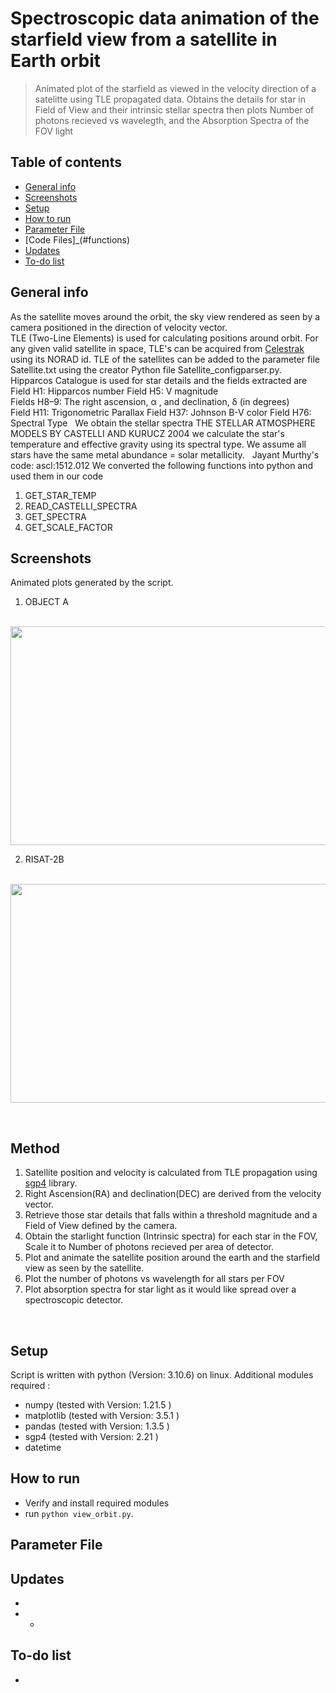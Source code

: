 # Spectroscopic data animation of the starfield view from a satellite in Earth orbit
> Animated plot of the starfield as viewed in the velocity direction of a satelitte using TLE propagated data.
> Obtains the details for star in Field of View  and their intrinsic stellar spectra then plots Number of photons recieved vs wavelegth, and the Absorption Spectra of the FOV light

## Table of contents
* [General info](#general-info)
* [Screenshots](#screenshots)
* [Setup](#setup)
* [How to run ](#how)
* [Parameter File](#parameter)
* [Code Files]_(#functions)
* [Updates](#updates)
* [To-do list](#to-do)


## General info
As the satellite moves around the orbit, the sky view rendered as seen by a camera positioned in the direction of velocity vector.  
TLE (Two-Line Elements) is used for calculating positions around orbit. For any given valid satellite in space, TLE's can be acquired from [Celestrak](https://celestrak.org/NORAD/documentation/gp-data-formats.php) using its NORAD id. 
TLE of the satellites can be added to the parameter file Satellite.txt using the creator Python file Satellite_configparser.py.
&nbsp;   
Hipparcos Catalogue is used for star details and the fields extracted are      
Field H1: Hipparcos number
Field H5: V magnitude    
Fields H8–9:  The right ascension, α , and declination, δ (in degrees)  
Field H11: Trigonometric Parallax
Field H37: Johnson B-V color
Field H76: Spectral Type
&nbsp; 
We obtain the stellar spectra THE STELLAR ATMOSPHERE MODELS BY CASTELLI AND KURUCZ 2004
we calculate the star's temperature and effective gravity using its spectral type. 
We assume all stars have the same metal abundance = solar metallicity.
&nbsp; 
Jayant Murthy's code: ascl:1512.012
We converted the following functions into python and used them in our code
1. GET_STAR_TEMP
2. READ_CASTELLI_SPECTRA
3. GET_SPECTRA
4. GET_SCALE_FACTOR
&nbsp;

 

## Screenshots
Animated plots generated by the script.    

1.  OBJECT A    
<br>
<img src="./img/OBJECT_A.gif" width="700" height="350" />


2.  RISAT-2B     
<br>
<img src="./img/RISAT-2B.gif" width="700" height="350" />


&nbsp;         



## Method   
1.  Satellite position and velocity is calculated from TLE propagation using [sgp4](https://pypi.org/project/sgp4/) library. 
2.  Right Ascension(RA) and declination(DEC) are derived from the velocity vector.   
3.  Retrieve those star details that falls within a threshold magnitude and a Field of View defined by the camera.
4.  Obtain the starlight function (Intrinsic spectra) for each star in the FOV, Scale it to Number of photons recieved per area of detector.
5.  Plot and animate the satellite position around the earth and the starfield view as seen by the satellite.
6.  Plot the number of photons vs wavelength for all stars per FOV
7.  Plot absorption spectra for star light as it would like spread over a spectroscopic detector.

&nbsp;    


## Setup
Script is written with python (Version: 3.10.6) on linux. Additional modules required :   

* numpy       (tested with Version: 1.21.5 )
* matplotlib  (tested with Version: 3.5.1 )
* pandas      (tested with Version: 1.3.5 )
* sgp4        (tested with Version: 2.21 )
* datetime 

## How to run   
* Verify and install required modules 
* run `python view_orbit.py`. 

## Parameter File


## Updates   
*   
*   *  

## To-do list
* 

